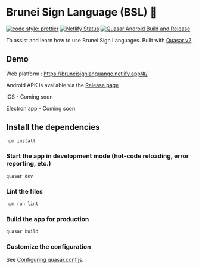 # Brunei Sign Language (BSL) :raised_hands:

[![code style: prettier](https://img.shields.io/badge/code_style-prettier-ff69b4.svg?style=flat-square)](https://github.com/prettier/prettier) [![Netlify Status](https://api.netlify.com/api/v1/badges/39a45b9c-64d6-45db-a023-70898ddcd25c/deploy-status)](https://app.netlify.com/sites/bruneisignlanguange/deploys) [![Quasar Android Build and Release](https://github.com/Anak-IT-Brunei/jari2ku/actions/workflows/android-build.yml/badge.svg)](https://github.com/Anak-IT-Brunei/jari2ku/actions/workflows/android-build.yml)

To assist and learn how to use Brunei Sign Languages. Built with [Quasar v2](https://quasar.dev). 

## Demo

Web platform : https://bruneisignlanguange.netlify.app/#/

Android APK is available via the [Release page](https://github.com/Anak-IT-Brunei/jari2ku/releases)

iOS - Coming soon

Electron app - Coming soon

## Install the dependencies

```bash
npm install
```

### Start the app in development mode (hot-code reloading, error reporting, etc.)

```bash
quasar dev
```

### Lint the files

```bash
npm run lint
```

### Build the app for production

```bash
quasar build
```

### Customize the configuration

See [Configuring quasar.conf.js](https://quasar.dev/quasar-cli/quasar-conf-js).
